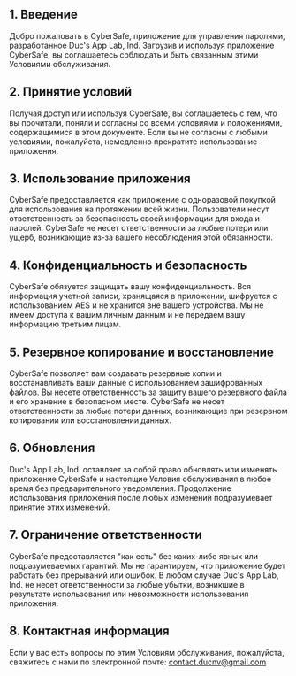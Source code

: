 ## **1. Введение**

Добро пожаловать в CyberSafe, приложение для управления паролями, разработанное Duc's App Lab, Ind. Загрузив и используя приложение CyberSafe, вы соглашаетесь соблюдать и быть связанным этими Условиями обслуживания.

## **2. Принятие условий**

Получая доступ или используя CyberSafe, вы соглашаетесь с тем, что вы прочитали, поняли и согласны со всеми условиями и положениями, содержащимися в этом документе. Если вы не согласны с любыми условиями, пожалуйста, немедленно прекратите использование приложения.

## **3. Использование приложения**

CyberSafe предоставляется как приложение с одноразовой покупкой для использования на протяжении всей жизни. Пользователи несут ответственность за безопасность своей информации для входа и паролей. CyberSafe не несет ответственности за любые потери или ущерб, возникающие из-за вашего несоблюдения этой обязанности.

## **4. Конфиденциальность и безопасность**

CyberSafe обязуется защищать вашу конфиденциальность. Вся информация учетной записи, хранящаяся в приложении, шифруется с использованием AES и не хранится вне вашего устройства. Мы не имеем доступа к вашим личным данным и не передаем вашу информацию третьим лицам.

## **5. Резервное копирование и восстановление**

CyberSafe позволяет вам создавать резервные копии и восстанавливать ваши данные с использованием зашифрованных файлов. Вы несете ответственность за защиту вашего резервного файла и его хранение в безопасном месте. CyberSafe не несет ответственности за любые потери данных, возникающие при резервном копировании или восстановлении данных.

## **6. Обновления**

Duc's App Lab, Ind. оставляет за собой право обновлять или изменять приложение CyberSafe и настоящие Условия обслуживания в любое время без предварительного уведомления. Продолжение использования приложения после любых изменений подразумевает принятие этих изменений.

## **7. Ограничение ответственности**

CyberSafe предоставляется "как есть" без каких-либо явных или подразумеваемых гарантий. Мы не гарантируем, что приложение будет работать без прерываний или ошибок. В любом случае Duc's App Lab, Ind. не несет ответственности за любые убытки, возникшие в результате использования или невозможности использования приложения.

## **8. Контактная информация**

Если у вас есть вопросы по этим Условиям обслуживания, пожалуйста, свяжитесь с нами по электронной почте: [contact.ducnv@gmail.com]()
